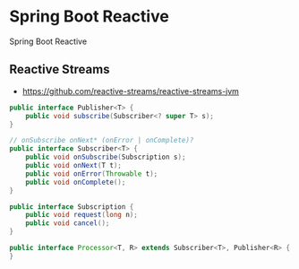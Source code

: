 # Spring Boot Reactive
Spring Boot Reactive

## Reactive Streams
- https://github.com/reactive-streams/reactive-streams-jvm

```java
public interface Publisher<T> {
    public void subscribe(Subscriber<? super T> s);
}

// onSubscribe onNext* (onError | onComplete)?
public interface Subscriber<T> {
    public void onSubscribe(Subscription s);
    public void onNext(T t);
    public void onError(Throwable t);
    public void onComplete();
}

public interface Subscription {
    public void request(long n);
    public void cancel();
}

public interface Processor<T, R> extends Subscriber<T>, Publisher<R> {
}
```